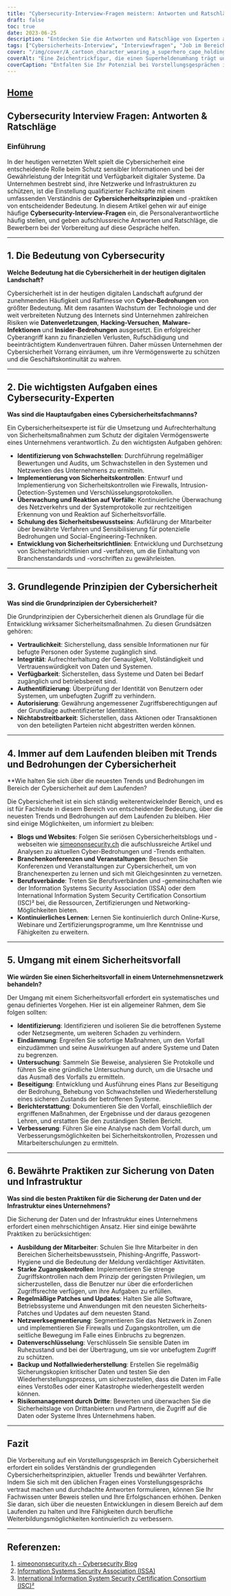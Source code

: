 ```yaml
---
title: "Cybersecurity-Interview-Fragen meistern: Antworten und Ratschläge für den Erfolg"
draft: false
toc: true
date: 2023-06-25
description: "Entdecken Sie die Antworten und Ratschläge von Experten auf häufig gestellte Fragen bei Vorstellungsgesprächen im Bereich Cybersicherheit und sichern Sie sich so Ihren Erfolg auf dem umkämpften Arbeitsmarkt."
tags: ["Cybersicherheits-Interview", "Interviewfragen", "Job im Bereich Cybersicherheit", "Karriere im Bereich Cybersicherheit", "Cybersicherheitsberatung", "Cybersicherheitsfähigkeiten", "Profi in Sachen Cybersicherheit", "Trends in der Cybersicherheit", "bewährte Praktiken der Cybersicherheit", "Cybersicherheitsgrundsätze", "Cybersicherheits-Zertifizierungen", "Cybersicherheits-Blogs", "Konferenzen zur Cybersicherheit", "Cybersicherheitsausbildung", "Bedrohungen der Cybersicherheit", "Netzwerksicherheit", "Datensicherheit", "Vorfallreaktion", "Sicherheitskontrollen", "Mitarbeiterschulung", "Zugangskontrollen", "Datenverschlüsselung", "Netzwerksegmentierung", "Sicherung und Wiederherstellung", "Risikomanagement für Dritte", "Bewusstsein für Cybersicherheit", "Updates zur Cybersicherheit", "Schwachstellen in der Cybersicherheit", "Cybersicherheitsvorschriften"]
cover: "/img/cover/A_cartoon_character_wearing_a_superhero_cape_holding_a_shie.png"
coverAlt: "Eine Zeichentrickfigur, die einen Superheldenumhang trägt und ein Schild mit einem Schlosssymbol in der Hand hält."
coverCaption: "Entfalten Sie Ihr Potenzial bei Vorstellungsgesprächen im Bereich Cybersicherheit."
---
```


## [Home](/cyber-security-career-playbook-start/)

## Cybersecurity Interview Fragen: Antworten & Ratschläge

### Einführung

In der heutigen vernetzten Welt spielt die Cybersicherheit eine entscheidende Rolle beim Schutz sensibler Informationen und bei der Gewährleistung der Integrität und Verfügbarkeit digitaler Systeme. Da Unternehmen bestrebt sind, ihre Netzwerke und Infrastrukturen zu schützen, ist die Einstellung qualifizierter Fachkräfte mit einem umfassenden Verständnis der **Cybersicherheitsprinzipien** und -praktiken von entscheidender Bedeutung. In diesem Artikel gehen wir auf einige häufige **Cybersecurity-Interview-Fragen** ein, die Personalverantwortliche häufig stellen, und geben aufschlussreiche Antworten und Ratschläge, die Bewerbern bei der Vorbereitung auf diese Gespräche helfen.

______

## 1. Die Bedeutung von Cybersecurity

**Welche Bedeutung hat die Cybersicherheit in der heutigen digitalen Landschaft?**

Cybersicherheit ist in der heutigen digitalen Landschaft aufgrund der zunehmenden Häufigkeit und Raffinesse von **Cyber-Bedrohungen** von größter Bedeutung. Mit dem rasanten Wachstum der Technologie und der weit verbreiteten Nutzung des Internets sind Unternehmen zahlreichen Risiken wie **Datenverletzungen**, **Hacking-Versuchen**, **Malware-Infektionen** und **Insider-Bedrohungen** ausgesetzt. Ein erfolgreicher Cyberangriff kann zu finanziellen Verlusten, Rufschädigung und beeinträchtigtem Kundenvertrauen führen. Daher müssen Unternehmen der Cybersicherheit Vorrang einräumen, um ihre Vermögenswerte zu schützen und die Geschäftskontinuität zu wahren.

______

## 2. Die wichtigsten Aufgaben eines Cybersecurity-Experten

**Was sind die Hauptaufgaben eines Cybersicherheitsfachmanns?**

Ein Cybersicherheitsexperte ist für die Umsetzung und Aufrechterhaltung von Sicherheitsmaßnahmen zum Schutz der digitalen Vermögenswerte eines Unternehmens verantwortlich. Zu den wichtigsten Aufgaben gehören:

- **Identifizierung von Schwachstellen**: Durchführung regelmäßiger Bewertungen und Audits, um Schwachstellen in den Systemen und Netzwerken des Unternehmens zu ermitteln.
- **Implementierung von Sicherheitskontrollen**: Entwurf und Implementierung von Sicherheitskontrollen wie Firewalls, Intrusion-Detection-Systemen und Verschlüsselungsprotokollen.
- **Überwachung und Reaktion auf Vorfälle**: Kontinuierliche Überwachung des Netzverkehrs und der Systemprotokolle zur rechtzeitigen Erkennung von und Reaktion auf Sicherheitsvorfälle.
- **Schulung des Sicherheitsbewusstseins**: Aufklärung der Mitarbeiter über bewährte Verfahren und Sensibilisierung für potenzielle Bedrohungen und Social-Engineering-Techniken.
- **Entwicklung von Sicherheitsrichtlinien**: Entwicklung und Durchsetzung von Sicherheitsrichtlinien und -verfahren, um die Einhaltung von Branchenstandards und -vorschriften zu gewährleisten.

______

## 3. Grundlegende Prinzipien der Cybersicherheit

**Was sind die Grundprinzipien der Cybersicherheit?**

Die Grundprinzipien der Cybersicherheit dienen als Grundlage für die Entwicklung wirksamer Sicherheitsmaßnahmen. Zu diesen Grundsätzen gehören:

- **Vertraulichkeit**: Sicherstellung, dass sensible Informationen nur für befugte Personen oder Systeme zugänglich sind.
- **Integrität**: Aufrechterhaltung der Genauigkeit, Vollständigkeit und Vertrauenswürdigkeit von Daten und Systemen.
- **Verfügbarkeit**: Sicherstellen, dass Systeme und Daten bei Bedarf zugänglich und betriebsbereit sind.
- **Authentifizierung**: Überprüfung der Identität von Benutzern oder Systemen, um unbefugten Zugriff zu verhindern.
- **Autorisierung**: Gewährung angemessener Zugriffsberechtigungen auf der Grundlage authentifizierter Identitäten.
- **Nichtabstreitbarkeit**: Sicherstellen, dass Aktionen oder Transaktionen von den beteiligten Parteien nicht abgestritten werden können.

______

## 4. Immer auf dem Laufenden bleiben mit Trends und Bedrohungen der Cybersicherheit

**Wie halten Sie sich über die neuesten Trends und Bedrohungen im Bereich der Cybersicherheit auf dem Laufenden?

Die Cybersicherheit ist ein sich ständig weiterentwickelnder Bereich, und es ist für Fachleute in diesem Bereich von entscheidender Bedeutung, über die neuesten Trends und Bedrohungen auf dem Laufenden zu bleiben. Hier sind einige Möglichkeiten, um informiert zu bleiben:

- **Blogs und Websites**: Folgen Sie seriösen Cybersicherheitsblogs und -webseiten wie [simeononsecurity.ch](https://www.simeononsecurity.ch/) die aufschlussreiche Artikel und Analysen zu aktuellen Cyber-Bedrohungen und -Trends enthalten.
- **Branchenkonferenzen und Veranstaltungen**: Besuchen Sie Konferenzen und Veranstaltungen zur Cybersicherheit, um von Branchenexperten zu lernen und sich mit Gleichgesinnten zu vernetzen.
- **Berufsverbände**: Treten Sie Berufsverbänden und -gemeinschaften wie der Information Systems Security Association (ISSA) oder dem International Information System Security Certification Consortium (ISC)² bei, die Ressourcen, Zertifizierungen und Networking-Möglichkeiten bieten.
- **Kontinuierliches Lernen**: Lernen Sie kontinuierlich durch Online-Kurse, Webinare und Zertifizierungsprogramme, um Ihre Kenntnisse und Fähigkeiten zu erweitern.

______

## 5. Umgang mit einem Sicherheitsvorfall

**Wie würden Sie einen Sicherheitsvorfall in einem Unternehmensnetzwerk behandeln?**

Der Umgang mit einem Sicherheitsvorfall erfordert ein systematisches und genau definiertes Vorgehen. Hier ist ein allgemeiner Rahmen, dem Sie folgen sollten:

- **Identifizierung**: Identifizieren und isolieren Sie die betroffenen Systeme oder Netzsegmente, um weiteren Schaden zu verhindern.
- **Eindämmung**: Ergreifen Sie sofortige Maßnahmen, um den Vorfall einzudämmen und seine Auswirkungen auf andere Systeme und Daten zu begrenzen.
- **Untersuchung**: Sammeln Sie Beweise, analysieren Sie Protokolle und führen Sie eine gründliche Untersuchung durch, um die Ursache und das Ausmaß des Vorfalls zu ermitteln.
- **Beseitigung**: Entwicklung und Ausführung eines Plans zur Beseitigung der Bedrohung, Behebung von Schwachstellen und Wiederherstellung eines sicheren Zustands der betroffenen Systeme.
- **Berichterstattung**: Dokumentieren Sie den Vorfall, einschließlich der ergriffenen Maßnahmen, der Ergebnisse und der daraus gezogenen Lehren, und erstatten Sie den zuständigen Stellen Bericht.
- **Verbesserung**: Führen Sie eine Analyse nach dem Vorfall durch, um Verbesserungsmöglichkeiten bei Sicherheitskontrollen, Prozessen und Mitarbeiterschulungen zu ermitteln.

______

## 6. Bewährte Praktiken zur Sicherung von Daten und Infrastruktur

**Was sind die besten Praktiken für die Sicherung der Daten und der Infrastruktur eines Unternehmens?**

Die Sicherung der Daten und der Infrastruktur eines Unternehmens erfordert einen mehrschichtigen Ansatz. Hier sind einige bewährte Praktiken zu berücksichtigen:

- **Ausbildung der Mitarbeiter**: Schulen Sie Ihre Mitarbeiter in den Bereichen Sicherheitsbewusstsein, Phishing-Angriffe, Passwort-Hygiene und die Bedeutung der Meldung verdächtiger Aktivitäten.
- **Starke Zugangskontrollen**: Implementieren Sie strenge Zugriffskontrollen nach dem Prinzip der geringsten Privilegien, um sicherzustellen, dass die Benutzer nur über die erforderlichen Zugriffsrechte verfügen, um ihre Aufgaben zu erfüllen.
- **Regelmäßige Patches und Updates**: Halten Sie alle Software, Betriebssysteme und Anwendungen mit den neuesten Sicherheits-Patches und Updates auf dem neuesten Stand.
- **Netzwerksegmentierung**: Segmentieren Sie das Netzwerk in Zonen und implementieren Sie Firewalls und Zugangskontrollen, um die seitliche Bewegung im Falle eines Einbruchs zu begrenzen.
- **Datenverschlüsselung**: Verschlüsseln Sie sensible Daten im Ruhezustand und bei der Übertragung, um sie vor unbefugtem Zugriff zu schützen.
- **Backup und Notfallwiederherstellung**: Erstellen Sie regelmäßig Sicherungskopien kritischer Daten und testen Sie den Wiederherstellungsprozess, um sicherzustellen, dass die Daten im Falle eines Verstoßes oder einer Katastrophe wiederhergestellt werden können.
- **Risikomanagement durch Dritte**: Bewerten und überwachen Sie die Sicherheitslage von Drittanbietern und Partnern, die Zugriff auf die Daten oder Systeme Ihres Unternehmens haben.

______

## Fazit

Die Vorbereitung auf ein Vorstellungsgespräch im Bereich Cybersicherheit erfordert ein solides Verständnis der grundlegenden Cybersicherheitsprinzipien, aktueller Trends und bewährter Verfahren. Indem Sie sich mit den üblichen Fragen eines Vorstellungsgesprächs vertraut machen und durchdachte Antworten formulieren, können Sie Ihr Fachwissen unter Beweis stellen und Ihre Erfolgschancen erhöhen. Denken Sie daran, sich über die neuesten Entwicklungen in diesem Bereich auf dem Laufenden zu halten und Ihre Fähigkeiten durch berufliche Weiterbildungsmöglichkeiten kontinuierlich zu verbessern.

______

## Referenzen:

1. [simeononsecurity.ch - Cybersecurity Blog](https://www.simeononsecurity.ch/)
2. [Information Systems Security Association (ISSA)](https://www.issa.org/)
3. [International Information System Security Certification Consortium (ISC)²](https://www.isc2.org/)
